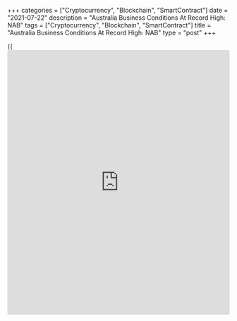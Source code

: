 +++
categories = ["Cryptocurrency", "Blockchain", "SmartContract"]
date = "2021-07-22"
description = "Australia Business Conditions At Record High: NAB"
tags = ["Cryptocurrency", "Blockchain", "SmartContract"]
title = "Australia Business Conditions At Record High: NAB"
type = "post"
+++

{{<iframe id="large-banner" src="https://www.bounty.group/#slide=2.0" width="100%" height="600" scrolling="no" style="border: 0px solid rgb(216, 221, 230); border-radius: 3px;">}}

Australia's [business][1] conditions rose to a record high in the second
quarter, while confidence eased slightly, survey data from the National
Australia Bank showed on Thursday.

The business conditions index rose strongly by 12 points to a record 32
points in the second quarter. Meanwhile, the business confidence index
dropped to 17 from 19 in the preceding quarter.  
  
Business conditions were still in negative territory in the third
quarter of 2020, and now, three quarters later, they were at a record
high, a testament to how rapid the recovery has been from last year's
recession, Alan Oster, NAB group chief economist, said.  
  
"A pleasing aspect of the survey is how broad-based the strength in
conditions and confidence was - whether you look by industry or by state
they are all above average, and in many cases well above," said Oster.

The survey was conducted between May 18 and June 10, so responses only
partly capture any impacts from the Victorian lockdown that effectively
started on May 28.

For comments and feedback [contact](https://www.playgroundfx.com/contact/): editorial@rtt[news](https://www.letsplayfx.com/blog/forex-news-website/).com

[Economic News][2]

 **What parts of the world are seeing the best (and worst) economic
performances lately? Click[here][3] to check out our [Econ Scorecard][3]
and find out! See up-to-the-moment [ranking](https://www.playgroundfx.com/blog/crypto-exchange-ranking/)s for the best and worst
performers in [GDP][4], [unemployment rate][5], [inflation][6] and much
more.**

   1. www.rtt[news](https://www.letsplayfx.com/blog/forex-news-website/).com/Content/Business.aspx
   2. www.rtt[news](https://www.letsplayfx.com/blog/forex-news-website/).com/Content/EconomicNews.aspx
   3. www.rtt[news](https://www.letsplayfx.com/blog/forex-news-website/).com/economic-scorecard/world-rank/retail-sales/highest-performance.aspx
   4. www.rtt[news](https://www.letsplayfx.com/blog/forex-news-website/).com/economic-scorecard/world-rank/GDP/highest-performance.aspx
   5. www.rtt[news](https://www.letsplayfx.com/blog/forex-news-website/).com/economic-scorecard/world-rank/unemployment-rate/lowest-performance.aspx
   6. www.rtt[news](https://www.letsplayfx.com/blog/forex-news-website/).com/economic-scorecard/world-rank/CPI/highest-performance.aspx